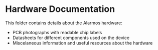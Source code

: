 # Hardware Documentation
This folder contains details about the Alarmos hardware:
- PCB photographs with readable chip labels
- Datasheets for different components used on the device
- Miscelaneous information and useful resources about the hardware
